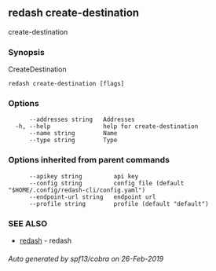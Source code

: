 ## redash create-destination

create-destination

### Synopsis

CreateDestination

```
redash create-destination [flags]
```

### Options

```
      --addresses string   Addresses
  -h, --help               help for create-destination
      --name string        Name
      --type string        Type
```

### Options inherited from parent commands

```
      --apikey string         api key
      --config string         config file (default "$HOME/.config/redash-cli/config.yaml")
      --endpoint-url string   endpoint url
      --profile string        profile (default "default")
```

### SEE ALSO

* [redash](redash.md)	 - redash

###### Auto generated by spf13/cobra on 26-Feb-2019
